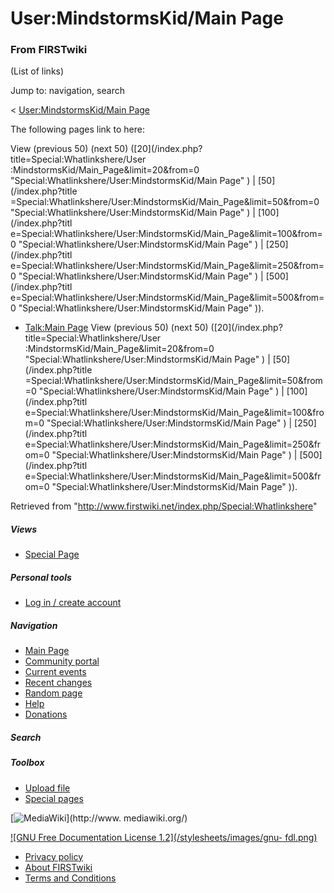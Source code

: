 # User:MindstormsKid/Main Page

### From FIRSTwiki

(List of links)

Jump to: navigation, search

&lt; [User:MindstormsKid/Main
Page](/index.php?title=User:MindstormsKid/Main_Page&redirect=no
"User:MindstormsKid/Main Page" )  

The following pages link to here:

View (previous 50) (next 50) ([20](/index.php?title=Special:Whatlinkshere/User
:MindstormsKid/Main_Page&limit=20&from=0
"Special:Whatlinkshere/User:MindstormsKid/Main Page" ) | [50](/index.php?title
=Special:Whatlinkshere/User:MindstormsKid/Main_Page&limit=50&from=0
"Special:Whatlinkshere/User:MindstormsKid/Main Page" ) | [100](/index.php?titl
e=Special:Whatlinkshere/User:MindstormsKid/Main_Page&limit=100&from=0
"Special:Whatlinkshere/User:MindstormsKid/Main Page" ) | [250](/index.php?titl
e=Special:Whatlinkshere/User:MindstormsKid/Main_Page&limit=250&from=0
"Special:Whatlinkshere/User:MindstormsKid/Main Page" ) | [500](/index.php?titl
e=Special:Whatlinkshere/User:MindstormsKid/Main_Page&limit=500&from=0
"Special:Whatlinkshere/User:MindstormsKid/Main Page" )).

  * [Talk:Main Page](/index.php/Talk:Main_Page "Talk:Main Page" )
View (previous 50) (next 50) ([20](/index.php?title=Special:Whatlinkshere/User
:MindstormsKid/Main_Page&limit=20&from=0
"Special:Whatlinkshere/User:MindstormsKid/Main Page" ) | [50](/index.php?title
=Special:Whatlinkshere/User:MindstormsKid/Main_Page&limit=50&from=0
"Special:Whatlinkshere/User:MindstormsKid/Main Page" ) | [100](/index.php?titl
e=Special:Whatlinkshere/User:MindstormsKid/Main_Page&limit=100&from=0
"Special:Whatlinkshere/User:MindstormsKid/Main Page" ) | [250](/index.php?titl
e=Special:Whatlinkshere/User:MindstormsKid/Main_Page&limit=250&from=0
"Special:Whatlinkshere/User:MindstormsKid/Main Page" ) | [500](/index.php?titl
e=Special:Whatlinkshere/User:MindstormsKid/Main_Page&limit=500&from=0
"Special:Whatlinkshere/User:MindstormsKid/Main Page" )).

Retrieved from "<http://www.firstwiki.net/index.php/Special:Whatlinkshere>"

##### Views

  * [Special Page](/index.php/Special:Whatlinkshere/User:MindstormsKid/Main_Page)

##### Personal tools

  * [Log in / create account](/index.php?title=Special:Userlogin&returnto=Special:Whatlinkshere)

[](/index.php/Main_Page "Main Page" )

##### Navigation

  * [Main Page](/index.php/Main_Page)
  * [Community portal](/index.php/FIRSTwiki:Community_portal)
  * [Current events](/index.php/Current_events)
  * [Recent changes](/index.php/Special:Recentchanges)
  * [Random page](/index.php/Special:Random)
  * [Help](/index.php/Help:Contents)
  * [Donations](/index.php/FIRSTwiki:Site_support)

##### Search



##### Toolbox

  * [Upload file](/index.php/Special:Upload)
  * [Special pages](/index.php/Special:Specialpages)

[![MediaWiki](/skins/common/images/poweredby_mediawiki_88x31.png)](http://www.
mediawiki.org/)

[![GNU Free Documentation License 1.2](/stylesheets/images/gnu-
fdl.png)](http://www.gnu.org/copyleft/fdl.html)

  * [Privacy policy](/index.php/FIRSTwiki:Privacy_policy "FIRSTwiki:Privacy policy" )
  * [About FIRSTwiki](/index.php/FIRSTwiki:About "FIRSTwiki:About" )
  * [Terms and Conditions](/index.php/FIRSTwiki:Terms_and_conditions "FIRSTwiki:Terms and conditions" )

